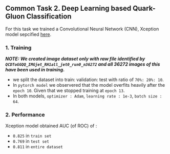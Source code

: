 ## Common Task 2.  Deep Learning based Quark-Gluon Classification

For this task we trained a Convolutional Neural Network (CNN), Xception model sepcified [here](https://arxiv.org/pdf/1610.02357.pdf).

### 1. Training 

**_NOTE: We created image dataset only with raw file identified by `QCDToGGQQ_IMGjet_RH1all_jet0_run0_n36272` and all 36272 images of this have been used in training._**

- we split the dataset into train: validation: test with ratio of `70%: 20%: 10`.
- In `pytorch model` we observered that the model overfits heavily after the `epoch 10`. Given that we stopped training at `epoch 13`.
- In both models, `optimizer : Adam`, `learning rate : 1e-3`, `batch size : 64`.

### 2. Performance

Xception model obtained AUC (of ROC) of :
- `0.825` in `train set`
- `0.769` in `test set`
- `0.811` in `entire dataset`
